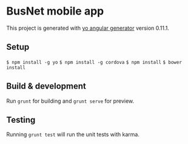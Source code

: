 # BusNet mobile app

This project is generated with [yo angular generator](https://github.com/yeoman/generator-angular)
version 0.11.1.

## Setup

`$ npm install -g yo`
`$ npm install -g cordova`
`$ npm install`
`$ bower install`

## Build & development

Run `grunt` for building and `grunt serve` for preview.

## Testing

Running `grunt test` will run the unit tests with karma.
